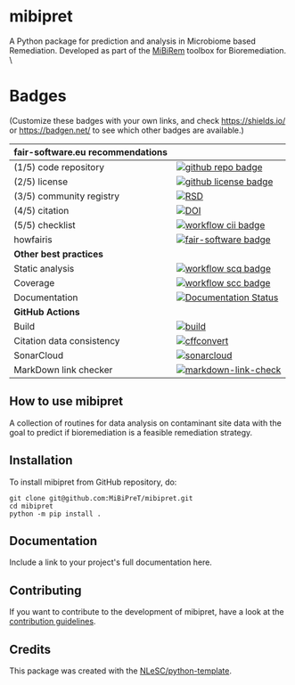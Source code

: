 # mibipret

A Python package for prediction and analysis in Microbiome based Remediation. Developed as part of the [MiBiRem](https://www.mibirem.eu/) toolbox for Bioremediation.
\
# Badges

(Customize these badges with your own links, and check https://shields.io/ or https://badgen.net/ to see which other badges are available.)

| fair-software.eu recommendations | |
| :-- | :--  |
| (1/5) code repository              | [![github repo badge](https://img.shields.io/badge/github-repo-000.svg?logo=github&labelColor=gray&color=blue)](https://github.com/MiBiPreT/mibipret) |
| (2/5) license                      | [![github license badge](https://img.shields.io/github/license/MiBiPreT/mibipret)](https://github.com/MiBiPreT/mibipret) |
| (3/5) community registry           | [![RSD](https://img.shields.io/badge/rsd-mibipret-00a3e3.svg)](https://www.research-software.nl/software/mibipret) |
| (4/5) citation                     | [![DOI](https://zenodo.org/badge/DOI/10.5281/zenodo.10878799.svg)](https://doi.org/10.5281/zenodo.10878799) |
| (5/5) checklist                    | [![workflow cii badge](https://bestpractices.coreinfrastructure.org/projects/8711/badge)](https://bestpractices.coreinfrastructure.org/projects/8711) |
| howfairis                          | [![fair-software badge](https://img.shields.io/badge/fair--software.eu-%E2%97%8F%20%20%E2%97%8F%20%20%E2%97%8F%20%20%E2%97%8F%20%20%E2%97%8B-yellow)](https://fair-software.eu) |
| **Other best practices**           | &nbsp; |
| Static analysis                    | [![workflow scq badge](https://sonarcloud.io/api/project_badges/measure?project=MiBiPreT_mibipret&metric=alert_status)](https://sonarcloud.io/dashboard?id=MiBiPreT_mibipret) |
| Coverage                           | [![workflow scc badge](https://sonarcloud.io/api/project_badges/measure?project=MiBiPreT_mibipret&metric=coverage)](https://sonarcloud.io/dashboard?id=MiBiPreT_mibipret) |
| Documentation                      | [![Documentation Status](https://readthedocs.org/projects/mibipret/badge/?version=latest)](https://mibipret.readthedocs.io/en/latest/?badge=latest) |
| **GitHub Actions**                 | &nbsp; |
| Build                              | [![build](https://github.com/MiBiPreT/mibipret/actions/workflows/build.yml/badge.svg)](https://github.com/MiBiPreT/mibipret/actions/workflows/build.yml) |
| Citation data consistency          | [![cffconvert](https://github.com/MiBiPreT/mibipret/actions/workflows/cffconvert.yml/badge.svg)](https://github.com/MiBiPreT/mibipret/actions/workflows/cffconvert.yml) |
| SonarCloud                         | [![sonarcloud](https://github.com/MiBiPreT/mibipret/actions/workflows/sonarcloud.yml/badge.svg)](https://github.com/MiBiPreT/mibipret/actions/workflows/sonarcloud.yml) |
| MarkDown link checker              | [![markdown-link-check](https://github.com/MiBiPreT/mibipret/actions/workflows/markdown-link-check.yml/badge.svg)](https://github.com/MiBiPreT/mibipret/actions/workflows/markdown-link-check.yml) |

## How to use mibipret

A collection of routines for data analysis on contaminant site data with the goal to predict if bioremediation is a feasible remediation strategy.

## Installation

To install mibipret from GitHub repository, do:

```console
git clone git@github.com:MiBiPreT/mibipret.git
cd mibipret
python -m pip install .
```

## Documentation

Include a link to your project's full documentation here.

## Contributing

If you want to contribute to the development of mibipret,
have a look at the [contribution guidelines](CONTRIBUTING.md).

## Credits

This package was created with the [NLeSC/python-template](https://github.com/NLeSC/python-template).

